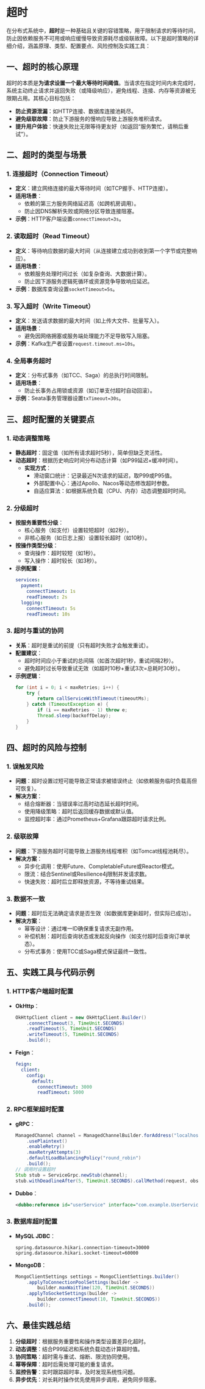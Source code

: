 # 超时

在分布式系统中，**超时**是一种基础且关键的容错策略，用于限制请求的等待时间，防止因依赖服务不可用或响应缓慢导致资源耗尽或级联故障。以下是超时策略的详细介绍，涵盖原理、类型、配置要点、风险控制及实践工具：

## 一、超时的核心原理
超时的本质是**为请求设置一个最大等待时间阈值**。当请求在指定时间内未完成时，系统主动终止请求并返回失败（或降级响应），避免线程、连接、内存等资源被无限期占用。其核心目标包括：
- **防止资源泄漏**：如HTTP连接、数据库连接池耗尽。
- **避免级联故障**：防止下游服务的慢响应导致上游服务堆积请求。
- **提升用户体验**：快速失败比无限等待更友好（如返回“服务繁忙，请稍后重试”）。

## 二、超时的类型与场景
### 1. 连接超时（Connection Timeout）
- **定义**：建立网络连接的最大等待时间（如TCP握手、HTTP连接）。
- **适用场景**：
    - 依赖的第三方服务网络延迟高（如跨机房调用）。
    - 防止因DNS解析失败或网络分区导致连接阻塞。
- **示例**：HTTP客户端设置`connectTimeout=3s`。

### 2. 读取超时（Read Timeout）
- **定义**：等待响应数据的最大时间（从连接建立成功到收到第一个字节或完整响应）。
- **适用场景**：
    - 依赖服务处理时间过长（如复杂查询、大数据计算）。
    - 防止因下游服务逻辑死循环或资源竞争导致响应延迟。
- **示例**：数据库查询设置`socketTimeout=5s`。

### 3. 写入超时（Write Timeout）
- **定义**：发送请求数据的最大时间（如上传大文件、批量写入）。
- **适用场景**：
    - 避免因网络拥塞或服务端处理能力不足导致写入阻塞。
- **示例**：Kafka生产者设置`request.timeout.ms=10s`。

### 4. 全局事务超时
- **定义**：分布式事务（如TCC、Saga）的总执行时间限制。
- **适用场景**：
    - 防止长事务占用锁或资源（如订单支付超时自动回滚）。
- **示例**：Seata事务管理器设置`txTimeout=30s`。

## 三、超时配置的关键要点
### 1. 动态调整策略
- **静态超时**：固定值（如所有请求超时5秒），简单但缺乏灵活性。
- **动态超时**：根据历史响应时间分布动态计算（如P99延迟+缓冲时间）。
    - **实现方式**：
        - 滑动窗口统计：记录最近N次请求的延迟，取P99或P95值。
        - 外部配置中心：通过Apollo、Nacos等动态修改超时参数。
        - 自适应算法：如根据系统负载（CPU、内存）动态调整超时时间。

### 2. 分级超时
- **按服务重要性分级**：
    - 核心服务（如支付）设置较短超时（如2秒）。
    - 非核心服务（如日志上报）设置较长超时（如10秒）。
- **按操作类型分级**：
    - 查询操作：超时较短（如1秒）。
    - 写入操作：超时较长（如3秒）。
- **示例配置**：
  ```yaml
  services:
    payment:
      connectTimeout: 1s
      readTimeout: 2s
    logging:
      connectTimeout: 5s
      readTimeout: 10s
  ```

### 3. 超时与重试的协同
- **关系**：超时是重试的前提（只有超时失败才会触发重试）。
- **配置建议**：
    - 超时时间应小于重试的总间隔（如首次超时1秒，重试间隔2秒）。
    - 避免超时过长导致重试无效（如超时10秒+重试3次=总耗时30秒）。
- **示例逻辑**：
  ```java
  for (int i = 0; i < maxRetries; i++) {
      try {
          return callServiceWithTimeout(timeoutMs);
      } catch (TimeoutException e) {
          if (i == maxRetries - 1) throw e;
          Thread.sleep(backoffDelay);
      }
  }
  ```

## 四、超时的风险与控制
### 1. 误触发风险
- **问题**：超时设置过短可能导致正常请求被错误终止（如依赖服务临时负载高但可恢复）。
- **解决方案**：
    - 结合熔断器：当错误率过高时动态延长超时时间。
    - 使用降级策略：超时后返回缓存数据或默认值。
    - 监控超时率：通过Prometheus+Grafana跟踪超时请求比例。

### 2. 级联故障
- **问题**：下游服务超时可能导致上游服务线程堆积（如Tomcat线程池耗尽）。
- **解决方案**：
    - 异步化调用：使用Future、CompletableFuture或Reactor模式。
    - 限流：结合Sentinel或Resilience4j限制并发请求数。
    - 快速失败：超时后立即释放资源，不等待重试结果。

### 3. 数据不一致
- **问题**：超时后无法确定请求是否生效（如数据库更新超时，但实际已成功）。
- **解决方案**：
    - 幂等设计：通过唯一ID确保重复请求无副作用。
    - 补偿机制：超时后查询状态或发起反向操作（如支付超时后查询订单状态）。
    - 分布式事务：使用TCC或Saga模式保证最终一致性。

## 五、实践工具与代码示例
### 1. HTTP客户端超时配置
- **OkHttp**：
  ```java
  OkHttpClient client = new OkHttpClient.Builder()
      .connectTimeout(3, TimeUnit.SECONDS)
      .readTimeout(5, TimeUnit.SECONDS)
      .writeTimeout(5, TimeUnit.SECONDS)
      .build();
  ```
- **Feign**：
  ```yaml
  feign:
    client:
      config:
        default:
          connectTimeout: 3000
          readTimeout: 5000
  ```

### 2. RPC框架超时配置
- **gRPC**：
  ```java
  ManagedChannel channel = ManagedChannelBuilder.forAddress("localhost", 8080)
      .usePlaintext()
      .enableRetry()
      .maxRetryAttempts(3)
      .defaultLoadBalancingPolicy("round_robin")
      .build();
  // 调用时设置超时
  Stub stub = ServiceGrpc.newStub(channel);
  stub.withDeadlineAfter(5, TimeUnit.SECONDS).callMethod(request, observer);
  ```
- **Dubbo**：
  ```xml
  <dubbo:reference id="userService" interface="com.example.UserService" timeout="3000" />
  ```

### 3. 数据库超时配置
- **MySQL JDBC**：
  ```properties
  spring.datasource.hikari.connection-timeout=30000
  spring.datasource.hikari.socket-timeout=60000
  ```
- **MongoDB**：
  ```java
  MongoClientSettings settings = MongoClientSettings.builder()
      .applyToConnectionPoolSettings(builder -> 
          builder.maxWaitTime(120, TimeUnit.SECONDS))
      .applyToSocketSettings(builder -> 
          builder.connectTimeout(10, TimeUnit.SECONDS))
      .build();
  ```

## 六、最佳实践总结
1. **分级超时**：根据服务重要性和操作类型设置差异化超时。
2. **动态调整**：结合P99延迟和系统负载动态计算超时值。
3. **协同策略**：超时需与重试、熔断、限流协同使用。
4. **幂等保障**：超时后需处理可能的重复请求。
5. **监控告警**：实时跟踪超时率，及时发现系统性问题。
6. **异步优先**：对长耗时操作优先使用异步调用，避免同步阻塞。